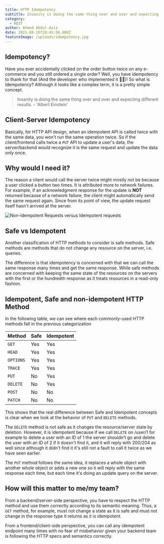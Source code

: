 ```yaml
---
title: HTTP Idempotency
subtitle: Insanity is doing the same thing over and over and expecting different results
category:
  - REST
author: Ahmed Abdul-Aziz
date: 2021-08-15T20:45:56.800Z
featureImage: /uploads/idempotency.jpg
---
```


## Idempotency?

Have you ever accidentally clicked on the order button twice on any e-commerce and you still ordered a single order? Well, you have idempotency to thank for that (And the developer who implemented it 👨‍💻)!
So what is Idempotency? Although it looks like a complex term, it is a pretty simple concept.

> Insanity is doing the same thing over and over and expecting different results. - 'Albert Einstein'

## Client-Server Idempotency

Basically, for HTTP API design, when an idempotent API is called twice with the same data, you won't run the same operation twice. So if the client/frontend calls twice a `PUT` API to update a user's data, the server/backend would recognize it is the same request and update the data only once.

## Why would I need it?

The reason a client would call the server twice might mostly not be because a user clicked a button two times. It is attributed more to network failures. For example, if an acknowledgment response for the update is **NOT** returned because of a network failure, the client might automatically send the same request again. Since from its point of view, the update request itself hasn't arrived at the server.

![Non-Idempotent Requests versus Idempotent requests](/uploads/NonIdempVsIdemp.png)

## Safe vs Idempotent

Another classification of HTTP methods to consider is safe methods.
Safe methods are methods that do not change any resource on the server, i.e. queries.

The difference is that idempotency is concerned with that we can call the same response many times and get the same response.
While safe methods are concerned with keeping the same state of the resources on the servers with the first or the hundredth response as it treats resources in a read-only fashion.

## Idempotent, Safe and non-idempotent HTTP Method

In the following table, we can see where each commonly-used HTTP methods fall in the previous categorization

| Method   | Safe  | Idempotent  |
| -------- | ----- | ----------- |
| `GET`    | Yes   | Yes         |
| `HEAD`   | Yes   | Yes         |
| `OPTIONS`| Yes   | Yes         |
| `TRACE`  | Yes   | Yes         |
| `PUT`    | No    | Yes         |
| `DELETE` | No    | Yes         |
| `POST`   | No    | No          |
| `PATCH`  | No    | No          |

This shows that the real difference between Safe and Idempotent concepts is clear when we look at the behavior of `PUT` and `DELETE` methods.

The `DELETE` method is not safe as it changes the resource/server state by deletion. However, it is idempotent because if we call `DELETE` on /user/1 for example to delete a user with an ID of 1 the server shouldn't go and delete the user with an ID of 2 if it doesn't find it, and it will reply with 200/204 as well since although it didn't find it it's still not a fault to call it twice as we have seen earlier.

The `PUT` method follows the same idea, it replaces a whole object with another whole object or adds a new one so it will reply with the same response each time, but each time it's doing an update query on the server.

## How will this matter to me/my team?

From a backend/server-side perspective, you have to respect the HTTP method and use them correctly according to its semantic meaning. Thus, a `GET` method, for example, must not change a state as it is safe and must not change in the response type it returns as it is idempotent.

From a frontend/client-side perspective, you can call any idempotent endpoint many times with no fear of misbehavior given your backend team is following the HTTP specs and semantics correctly.
